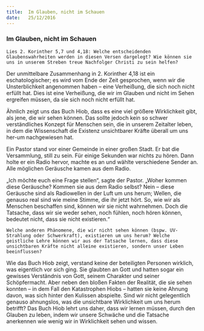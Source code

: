 ```yaml
---
title:  Im Glauben, nicht im Schauen
date:   25/12/2016
---
```


### Im Glauben, nicht im Schauen 

`Lies 2. Korinther 5,7 und 4,18: Welche entscheidenden Glaubenswahrheiten werden in diesen Versen dargelegt? Wie können sie uns in unserem Streben treue Nachfolger Christi zu sein helfen?` 

Der unmittelbare Zusammenhang in 2. Korinther 4,18 ist ein eschatologischer; es wird vom Ende der Zeit gesprochen, wenn wir die Unsterblichkeit angenommen haben – eine Verheißung, die sich noch nicht erfüllt hat. Dies ist eine Verheißung, die wir im Glauben und nicht im Sehen ergreifen müssen, da sie sich noch nicht erfüllt hat. 

Ähnlich zeigt uns das Buch Hiob, dass es eine viel größere Wirklichkeit gibt, als jene, die wir sehen können. Das sollte jedoch kein so schwer verständliches Konzept für Menschen sein, die in unserem Zeitalter leben, in dem die Wissenschaft die Existenz unsichtbarer Kräfte überall um uns her-um nachgewiesen hat. 

Ein Pastor stand vor einer Gemeinde in einer großen Stadt. Er bat die Versammlung, still zu sein. Für einige Sekunden war nichts zu hören. Dann holte er ein Radio hervor, machte es an und wählte verschiedene Sender an. Alle möglichen Geräusche kamen aus dem Radio. 

„Ich möchte euch eine Frage stellen“, sagte der Pastor. „Woher kommen diese Geräusche? Kommen sie aus dem Radio selbst? Nein – diese Geräusche sind als Radiowellen in der Luft um uns herum; Wellen, die genauso real sind wie meine Stimme, die ihr jetzt hört. So, wie wir als Menschen beschaffen sind, können wir sie nicht wahrnehmen. Doch die Tatsache, dass wir sie weder sehen, noch fühlen, noch hören können, bedeutet nicht, dass sie nicht existieren.“ 

`Welche anderen Phänomene, die wir nicht sehen können (bspw. UV-Strahlung oder Schwerkraft), existieren um uns herum? Welche geistliche Lehre können wir aus der Tatsache lernen, dass diese unsichtbaren Kräfte nicht alleine existieren, sondern unser Leben beeinflussen?` 

Wie das Buch Hiob zeigt, verstand keine der beteiligten Personen wirklich, was eigentlich vor sich ging. Sie glaubten an Gott und hatten sogar ein gewisses Verständnis von Gott, seinem Charakter und seiner Schöpfermacht. Aber neben den bloßen Fakten der Realität, die sie sehen konnten – in dem Fall den Katastrophen Hiobs – hatten sie keine Ahnung davon, was sich hinter den Kulissen abspielte. Sind wir nicht gelegentlich genauso ahnungslos, was die unsichtbare Wirklichkeit um uns herum betrifft? Das Buch Hiob lehrt uns daher, dass wir lernen müssen, durch den Glauben zu leben, indem wir unsere Schwäche und die Tatsache anerkennen wie wenig wir in Wirklichkeit sehen und wissen. 